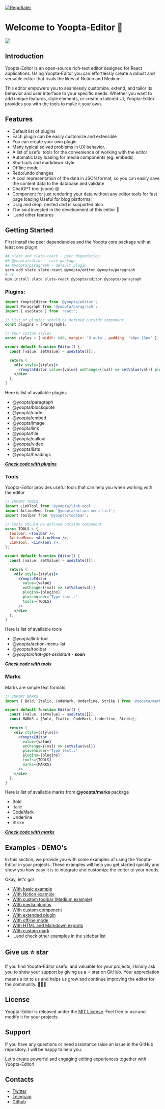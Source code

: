 [![RepoRater](https://repo-rater.eddiehub.io/api/badge?owner=Darginec05&name=Yoopta-Editor)](https://repo-rater.eddiehub.io/rate?owner=Darginec05&name=Yoopta-Editor)

# Welcome to Yoopta-Editor 🎉

![](https://res.cloudinary.com/ench-app/image/upload/v1691533442/9C3CB447-AB61-4644-BA3A-00F089BCD053_r2bhws.gif)

## Introduction

Yoopta-Editor is an open-source rich-text editor designed for React applications. Using Yoopta-Editor you can effortlessly create a robust and versatile editor that rivals the likes of Notion and Medium.

This editor empowers you to seamlessly customize, extend, and tailor its behavior and user interface to your specific needs. Whether you want to add unique features, style elements, or create a tailored UI, Yoopta-Editor provides you with the tools to make it your own.

## Features

- Default list of plugins
- Each plugin can be easily customize and extensible
- You can create your own plugin
- Many typical solved problems in UX behavior.
- A list of useful tools for the convenience of working with the editor
- Automatic lazy loading for media components (eg. embeds)
- Shortcuts and markdown style
- Offline mode
- Redo/undo changes
- A cool representation of the data in JSON format, so you can easily save the content data to the database and validate
- ChatGPT tool (soon) 😍
- Component for just rendering your data without any editor tools for fast page loading
  Useful for blog platforms!
- Drag and drop, nested dnd is supported also
- The soul invested in the development of this editor 💙
- ...and other features

## Getting Started

First install the peer dependencies and the Yoopta core package with at least one plugin

```bash
## slate and slate-react - peer dependecies
## @yoopta/editor - core package
## @yoopta/paragraph - default plugin
yarn add slate slate-react @yoopta/editor @yoopta/paragraph
# or
npm install slate slate-react @yoopta/editor @yoopta/paragraph
```

### Plugins:

```jsx
import YooptaEditor from '@yoopta/editor';
import Paragraph from '@yoopta/paragraph';
import { useState } from 'react';

// List of plugins should be defined outside component
const plugins = [Paragraph];

// Your custom styles
const styles = { width: 640, margin: '0 auto', padding: '40px 10px' };

export default function Editor() {
  const [value, setValue] = useState([]);

  return (
    <div style={styles}>
      <YooptaEditor value={value} onChange={(val) => setValue(val)} plugins={plugins} placeholder="Type text.." />
    </div>
  );
}
```

Here is list of available plugins

- @yoopta/paragraph
- @yoopta/blockquote
- @yoopta/code
- @yoopta/embed
- @yoopta/image
- @yoopta/link
- @yoopta/file
- @yoopta/callout
- @yoopta/video
- @yoopta/lists
- @yoopta/headings

**_[Check code with plugins](https://github.com/Darginec05/Yopta-Editor/blob/master/web/src/examples/withBasicExample.tsx#L27)_**

### Tools

Yoopta-Editor provides useful tools that can help you when working with the editor

```jsx
// IMPORT TOOLS
import LinkTool from '@yoopta/link-tool';
import ActionMenu from '@yoopta/action-menu-list';
import Toolbar from '@yoopta/toolbar';

// Tools should be defined outside component
const TOOLS = {
  Toolbar: <Toolbar />,
  ActionMenu: <ActionMenu />,
  LinkTool: <LinkTool />,
};

export default function Editor() {
  const [value, setValue] = useState([]);

  return (
    <div style={styles}>
      <YooptaEditor
        value={value}
        onChange={(val) => setValue(val)}
        plugins={plugins}
        placeholder="Type text.."
        tools={TOOLS}
      />
    </div>
  );
}
```

Here is list of available tools

- @yoopta/link-tool
- @yoopta/action-menu-list
- @yoopta/toolbar
- _@yoopta/chat-gpt-assistant_ - **soon**

**_[Check code with tools](https://github.com/Darginec05/Yopta-Editor/blob/master/web/src/examples/withBasicExample.tsx#L76)_**

### Marks

Marks are simple text formats

```jsx
// IMPORT MARKS
import { Bold, Italic, CodeMark, Underline, Strike } from '@yoopta/marks';

export default function Editor() {
  const [value, setValue] = useState([]);
  const MARKS = [Bold, Italic, CodeMark, Underline, Strike];

  return (
    <div style={styles}>
      <YooptaEditor
        value={value}
        onChange={(val) => setValue(val)}
        placeholder="Type text.."
        plugins={plugins}
        tools={TOOLS}
        marks={MARKS}
      />
    </div>
  );
}
```

Here is list of available marks from **@yoopta/marks** package

- Bold
- Italic
- CodeMark
- Underline
- Strike

**_[Check code with marks](https://github.com/Darginec05/Yopta-Editor/blob/master/web/src/examples/withBasicExample.tsx#L85)_**

## Examples - DEMO's

In this section, we provide you with some examples of using the Yoopta-Editor in your projects. These examples will help you get started quickly and show you how easy it is to integrate and customize the editor to your needs.

Okay, let's go!

- [With basic example](https://yopta-editor.vercel.app/examples/withBasicExample)
- [With Notion example](https://yopta-editor.vercel.app/examples/withNotionExample)
- [With custom toolbar (Medium example)](https://yopta-editor.vercel.app/examples/withCustomToolbar)
- [With media plugins](https://yopta-editor.vercel.app/examples/withMedia)
- [With custom component](https://yopta-editor.vercel.app/examples/withCustomComponent)
- [With extended plugin](https://yopta-editor.vercel.app/examples/withExtendedPlugin)
- [With offline mode](https://yopta-editor.vercel.app/examples/withOffline)
- [With HTML and Markdown exports](https://yopta-editor.vercel.app/examples/withExports)
- [With custom mark](https://yopta-editor.vercel.app/examples/withCustomMark)
- ...and check other examples in the sidebar list

## Give us ⭐️ star

If you find Yoopta-Editor useful and valuable for your projects, I kindly ask you to show your support by giving us a ⭐️ star on GitHub. Your appreciation means a lot to us and helps us grow and continue improving the editor for the community. 💙💙💙

## License

Yoopta-Editor is released under the [MIT License](https://github.com/Darginec05/Yopta-Editor/blob/master/LICENSE). Feel free to use and modify it for your projects.

## Support

If you have any questions or need assistance raise an issue in the GitHub repository. I will be happy to help you.

Let's create powerful and engaging editing experiences together with Yoopta-Editor!

## Contacts

- [Twitter](https://twitter.com/LebovskiYoo)
- [Telegram](https://tttttt.me/DevOpsBanda)
- [Github](https://github.com/Darginec05)
